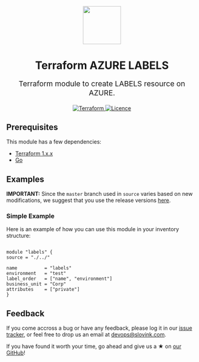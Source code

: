 <p align="center"> <img src="https://user-images.githubusercontent.com/50652676/62349836-882fef80-b51e-11e9-99e3-7b974309c7e3.png" width="100" height="100"></p>


<h1 align="center">
    Terraform AZURE LABELS
</h1>

<p align="center" style="font-size: 1.2rem;"> 
    Terraform module to create LABELS resource on AZURE.
     </p>

<p align="center">

<a href="https://www.terraform.io">
  <img src="https://img.shields.io/badge/Terraform-v1.1.7-green" alt="Terraform">
</a>
<a href="LICENSE.md">
  <img src="https://img.shields.io/badge/License-APACHE-blue.svg" alt="Licence">
</a>






## Prerequisites

This module has a few dependencies:

- [Terraform 1.x.x](https://learn.hashicorp.com/terraform/getting-started/install.html)
- [Go](https://golang.org/doc/install)







## Examples


**IMPORTANT:** Since the `master` branch used in `source` varies based on new modifications, we suggest that you use the release versions [here](https://github.com/slovink/terraform-azure-labels/releases).


### Simple Example
Here is an example of how you can use this module in your inventory structure:
  ```hcl

module "labels" {
  source = "./../"

  name          = "labels"
  environment   = "test"
  label_order   = ["name", "environment"]
  business_unit = "Corp"
  attributes    = ["private"]
}

  ```



## Feedback
If you come accross a bug or have any feedback, please log it in our [issue tracker](https://github.com/slovink/terraform-azure-labels/issues), or feel free to drop us an email at [devops@slovink.com](mailto:devops@slovink.com).

If you have found it worth your time, go ahead and give us a ★ on [our GitHub](https://github.com/slovink/terraform-azure-labels)!
